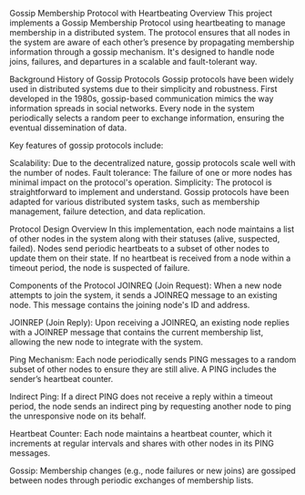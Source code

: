 Gossip Membership Protocol with Heartbeating
Overview
This project implements a Gossip Membership Protocol using heartbeating to manage membership in a distributed system. The protocol ensures that all nodes in the system are aware of each other’s presence by propagating membership information through a gossip mechanism. It's designed to handle node joins, failures, and departures in a scalable and fault-tolerant way.

Background
History of Gossip Protocols
Gossip protocols have been widely used in distributed systems due to their simplicity and robustness. First developed in the 1980s, gossip-based communication mimics the way information spreads in social networks. Every node in the system periodically selects a random peer to exchange information, ensuring the eventual dissemination of data.

Key features of gossip protocols include:

Scalability: Due to the decentralized nature, gossip protocols scale well with the number of nodes.
Fault tolerance: The failure of one or more nodes has minimal impact on the protocol's operation.
Simplicity: The protocol is straightforward to implement and understand.
Gossip protocols have been adapted for various distributed system tasks, such as membership management, failure detection, and data replication.

Protocol Design
Overview
In this implementation, each node maintains a list of other nodes in the system along with their statuses (alive, suspected, failed). Nodes send periodic heartbeats to a subset of other nodes to update them on their state. If no heartbeat is received from a node within a timeout period, the node is suspected of failure.

Components of the Protocol
JOINREQ (Join Request): When a new node attempts to join the system, it sends a JOINREQ message to an existing node. This message contains the joining node's ID and address.

JOINREP (Join Reply): Upon receiving a JOINREQ, an existing node replies with a JOINREP message that contains the current membership list, allowing the new node to integrate with the system.

Ping Mechanism: Each node periodically sends PING messages to a random subset of other nodes to ensure they are still alive. A PING includes the sender’s heartbeat counter.

Indirect Ping: If a direct PING does not receive a reply within a timeout period, the node sends an indirect ping by requesting another node to ping the unresponsive node on its behalf.

Heartbeat Counter: Each node maintains a heartbeat counter, which it increments at regular intervals and shares with other nodes in its PING messages.

Gossip: Membership changes (e.g., node failures or new joins) are gossiped between nodes through periodic exchanges of membership lists.
